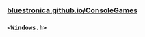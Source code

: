 ### [bluestronica.github.io/ConsoleGames](https://bluestronica.github.io/ConsoleGames)

### `<Windows.h>`